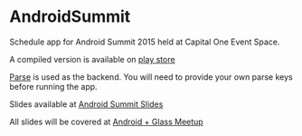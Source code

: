 # AndroidSummit
Schedule app for Android Summit 2015 held at Capital One Event Space.

A compiled version is available on [play store](https://play.google.com/store/apps/details?id=org.androidsummit.eventapp&hl=en)

[Parse](https://parse.com/) is used as the backend. You will need to provide your own parse keys before running the app.

Slides available at
[Android Summit Slides](https://docs.google.com/presentation/d/19dcXGGoX4BE1qKs_wFWT0DiqtUUsg5vEZ1GN6XH_w2w/edit?usp=sharing)

All slides will be covered at
[Android + Glass  Meetup](http://www.meetup.com/AndroidGlass/events/228761708/)

